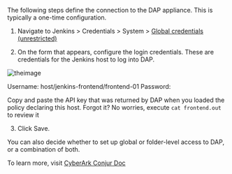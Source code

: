 
The following steps define the connection to the DAP appliance. This is typically a one-time configuration.

1. Navigate to Jenkins > Credentials > System > [Global credentials (unrestricted)](https://[[HOST_SUBDOMAIN]]-8081-[[KATACODA_HOST]].environments.katacoda.com//credentials/store/system/domain/_/newCredentials)

2. On the form that appears, configure the login credentials. These are credentials for the Jenkins host to log into DAP.

![theimage](https://github.com/quincycheng/katacoda-scenarios/raw/master/conjur-jenkins/media/04-conn.PNG)

  Username: host/jenkins-frontend/frontend-01
  Password: 

  Copy and paste the API key that was returned by DAP when you loaded the policy declaring this host.
  Forgot it?  No worries, execute `cat frontend.out` to review it

3. Click Save.

You can also decide whether to set up global or folder-level access to DAP, or a combination of both.

To learn more, visit [CyberArk Conjur Doc](https://docs.conjur.org/Latest/en/Content/Integrations/jenkins-configure.htm?tocpath=Integrations%7CJenkins%7C_____2#ConfigureJenkinsConjurconnection)
